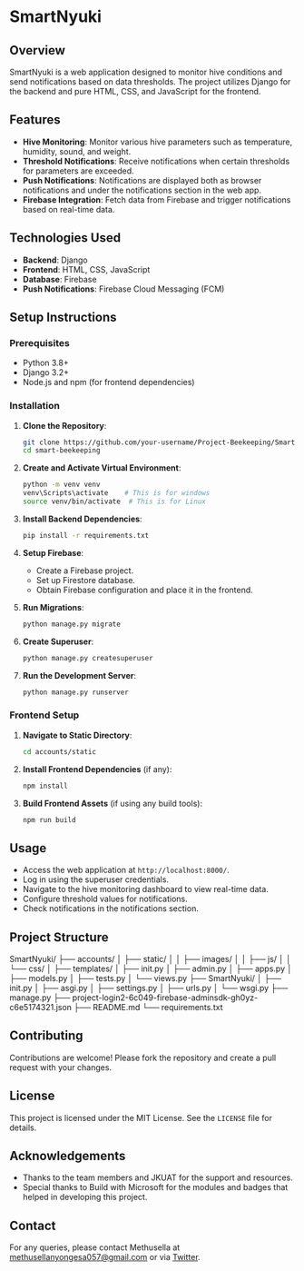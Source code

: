 # SmartNyuki

## Overview

SmartNyuki is a web application designed to monitor hive conditions and send notifications based on data thresholds. The project utilizes Django for the backend and pure HTML, CSS, and JavaScript for the frontend.

## Features

- **Hive Monitoring**: Monitor various hive parameters such as temperature, humidity, sound, and weight.
- **Threshold Notifications**: Receive notifications when certain thresholds for parameters are exceeded.
- **Push Notifications**: Notifications are displayed both as browser notifications and under the notifications section in the web app.
- **Firebase Integration**: Fetch data from Firebase and trigger notifications based on real-time data.

## Technologies Used

- **Backend**: Django
- **Frontend**: HTML, CSS, JavaScript
- **Database**: Firebase
- **Push Notifications**: Firebase Cloud Messaging (FCM)

## Setup Instructions

### Prerequisites

- Python 3.8+
- Django 3.2+
- Node.js and npm (for frontend dependencies)

### Installation

1. **Clone the Repository**:
    ```sh
    git clone https://github.com/your-username/Project-Beekeeping/SmartNyuki.git
    cd smart-beekeeping
    ```

2. **Create and Activate Virtual Environment**:
    ```sh
    python -m venv venv
    venv\Scripts\activate    # This is for windows
    source venv/bin/activate  # This is for Linux
    ```

3. **Install Backend Dependencies**:
    ```sh
    pip install -r requirements.txt
    ```

4. **Setup Firebase**:
    - Create a Firebase project.
    - Set up Firestore database.
    - Obtain Firebase configuration and place it in the frontend.

5. **Run Migrations**:
    ```sh
    python manage.py migrate
    ```

6. **Create Superuser**:
    ```sh
    python manage.py createsuperuser
    ```

7. **Run the Development Server**:
    ```sh
    python manage.py runserver
    ```

### Frontend Setup

1. **Navigate to Static Directory**:
    ```sh
    cd accounts/static
    ```

2. **Install Frontend Dependencies** (if any):
    ```sh
    npm install
    ```

3. **Build Frontend Assets** (if using any build tools):
    ```sh
    npm run build
    ```

## Usage

- Access the web application at `http://localhost:8000/`.
- Log in using the superuser credentials.
- Navigate to the hive monitoring dashboard to view real-time data.
- Configure threshold values for notifications.
- Check notifications in the notifications section.

## Project Structure

SmartNyuki/
├── accounts/
│ ├── static/
│ │ ├── images/
│ │ ├── js/
│ │ └── css/
│ ├── templates/
│ ├── init.py
│ ├── admin.py
│ ├── apps.py
│ ├── models.py
│ ├── tests.py
│ └── views.py
├── SmartNyuki/
│ ├── init.py
│ ├── asgi.py
│ ├── settings.py
│ ├── urls.py
│ └── wsgi.py
├── manage.py
├── project-login2-6c049-firebase-adminsdk-gh0yz-c6e5174321.json
├── README.md
└── requirements.txt




## Contributing

Contributions are welcome! Please fork the repository and create a pull request with your changes.

## License

This project is licensed under the MIT License. See the `LICENSE` file for details.

## Acknowledgements

- Thanks to the team members and JKUAT for the support and resources.
- Special thanks to Build with Microsoft for the modules and badges that helped in developing this project.

## Contact

For any queries, please contact Methusella at methusellanyongesa057@gmail.com or via [Twitter](https://x.com/METH_969).
